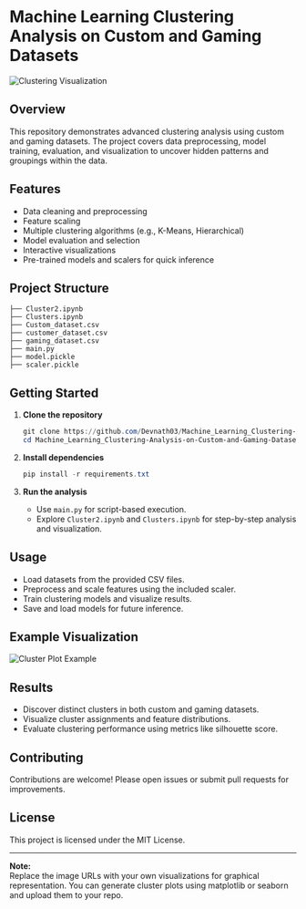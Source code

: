 # Machine Learning Clustering Analysis on Custom and Gaming Datasets

![Clustering Visualization](https://user-images.githubusercontent.com/your-username/your-repo/cluster-visualization.png)

## Overview

This repository demonstrates advanced clustering analysis using custom and gaming datasets. The project covers data preprocessing, model training, evaluation, and visualization to uncover hidden patterns and groupings within the data.

## Features

- Data cleaning and preprocessing
- Feature scaling
- Multiple clustering algorithms (e.g., K-Means, Hierarchical)
- Model evaluation and selection
- Interactive visualizations
- Pre-trained models and scalers for quick inference

## Project Structure

```
├── Cluster2.ipynb
├── Clusters.ipynb
├── Custom_dataset.csv
├── customer_dataset.csv
├── gaming_dataset.csv
├── main.py
├── model.pickle
├── scaler.pickle
```

## Getting Started

1. **Clone the repository**
   ```powershell
   git clone https://github.com/Devnath03/Machine_Learning_Clustering-Analysis-on-Custom-and-Gaming-Datasets.git
   cd Machine_Learning_Clustering-Analysis-on-Custom-and-Gaming-Datasets
   ```

2. **Install dependencies**
   ```powershell
   pip install -r requirements.txt
   ```

3. **Run the analysis**
   - Use `main.py` for script-based execution.
   - Explore `Cluster2.ipynb` and `Clusters.ipynb` for step-by-step analysis and visualization.

## Usage

- Load datasets from the provided CSV files.
- Preprocess and scale features using the included scaler.
- Train clustering models and visualize results.
- Save and load models for future inference.

## Example Visualization

![Cluster Plot Example](https://user-images.githubusercontent.com/your-username/your-repo/cluster-plot-example.png)

## Results

- Discover distinct clusters in both custom and gaming datasets.
- Visualize cluster assignments and feature distributions.
- Evaluate clustering performance using metrics like silhouette score.

## Contributing

Contributions are welcome! Please open issues or submit pull requests for improvements.

## License

This project is licensed under the MIT License.

---

**Note:**  
Replace the image URLs with your own visualizations for graphical representation. You can generate cluster plots using matplotlib or seaborn and upload them to your repo.
